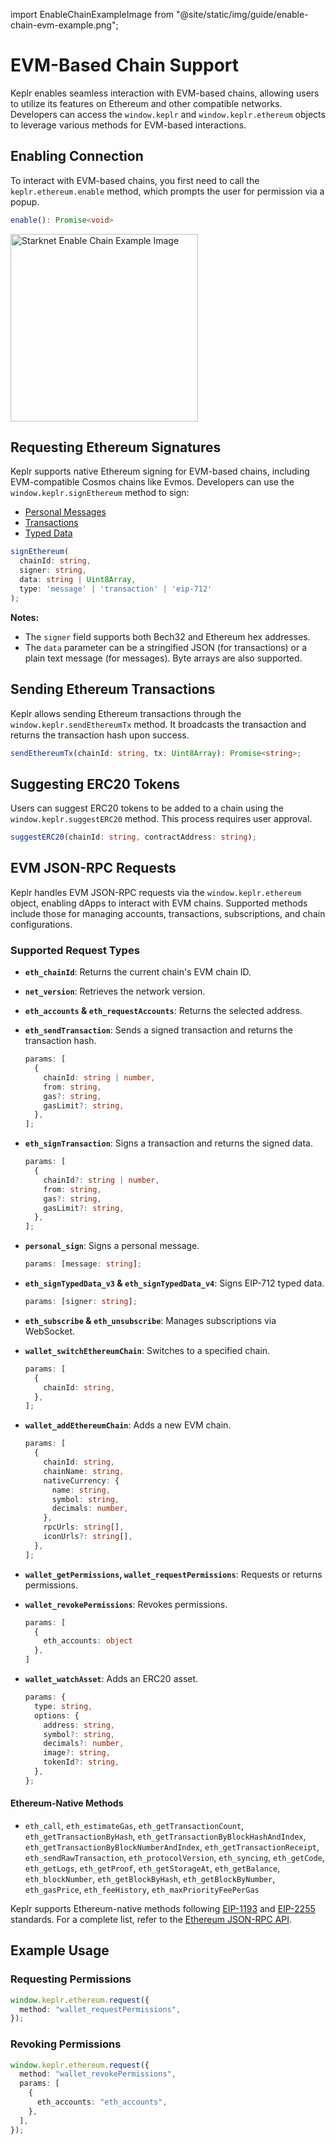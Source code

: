 import EnableChainExampleImage from "@site/static/img/guide/enable-chain-evm-example.png";

# EVM-Based Chain Support

Keplr enables seamless interaction with EVM-based chains, allowing users to utilize its features on Ethereum and other compatible networks. Developers can access the `window.keplr` and `window.keplr.ethereum` objects to leverage various methods for EVM-based interactions.

## Enabling Connection

To interact with EVM-based chains, you first need to call the `keplr.ethereum.enable` method, which prompts the user for permission via a popup.

```typescript
enable(): Promise<void>
```

<img
  src={EnableChainExampleImage}
  width="300"
  alt="Starknet Enable Chain Example Image"
/>


## Requesting Ethereum Signatures

Keplr supports native Ethereum signing for EVM-based chains, including EVM-compatible Cosmos chains like Evmos. Developers can use the `window.keplr.signEthereum` method to sign:

- [Personal Messages](https://eips.ethereum.org/EIPS/eip-191)  
- [Transactions](https://ethereum.org/en/developers/docs/transactions/)  
- [Typed Data](https://eips.ethereum.org/EIPS/eip-712)  

```typescript
signEthereum(
  chainId: string,
  signer: string,
  data: string | Uint8Array,
  type: 'message' | 'transaction' | 'eip-712'
);
```

**Notes:**
- The `signer` field supports both Bech32 and Ethereum hex addresses.
- The `data` parameter can be a stringified JSON (for transactions) or a plain text message (for messages). Byte arrays are also supported.

## Sending Ethereum Transactions

Keplr allows sending Ethereum transactions through the `window.keplr.sendEthereumTx` method. It broadcasts the transaction and returns the transaction hash upon success.

```typescript
sendEthereumTx(chainId: string, tx: Uint8Array): Promise<string>;
```

## Suggesting ERC20 Tokens

Users can suggest ERC20 tokens to be added to a chain using the `window.keplr.suggestERC20` method. This process requires user approval.

```typescript
suggestERC20(chainId: string, contractAddress: string);
```

## EVM JSON-RPC Requests

Keplr handles EVM JSON-RPC requests via the `window.keplr.ethereum` object, enabling dApps to interact with EVM chains. Supported methods include those for managing accounts, transactions, subscriptions, and chain configurations.

### Supported Request Types

- **`eth_chainId`**: Returns the current chain's EVM chain ID.
- **`net_version`**: Retrieves the network version.
- **`eth_accounts` & `eth_requestAccounts`**: Returns the selected address.
- **`eth_sendTransaction`**: Sends a signed transaction and returns the transaction hash.

  ```typescript
  params: [
    {
      chainId: string | number,
      from: string,
      gas?: string,
      gasLimit?: string,
    },
  ];
  ```

- **`eth_signTransaction`**: Signs a transaction and returns the signed data.

  ```typescript
  params: [
    {
      chainId?: string | number,
      from: string,
      gas?: string,
      gasLimit?: string,
    },
  ];
  ```

- **`personal_sign`**: Signs a personal message.

  ```typescript
  params: [message: string];
  ```

- **`eth_signTypedData_v3` & `eth_signTypedData_v4`**: Signs EIP-712 typed data.

  ```typescript
  params: [signer: string];
  ```

- **`eth_subscribe` & `eth_unsubscribe`**: Manages subscriptions via WebSocket.
- **`wallet_switchEthereumChain`**: Switches to a specified chain.

  ```typescript
  params: [
    {
      chainId: string,
    },
  ];
  ```

- **`wallet_addEthereumChain`**: Adds a new EVM chain.

  ```typescript
  params: [
    {
      chainId: string,
      chainName: string,
      nativeCurrency: {
        name: string,
        symbol: string,
        decimals: number,
      },
      rpcUrls: string[],
      iconUrls?: string[],
    },
  ];
  ```

- **`wallet_getPermissions`, `wallet_requestPermissions`**: Requests or returns permissions.
- **`wallet_revokePermissions`**: Revokes permissions.
  ```typescript
  params: [
    {
      eth_accounts: object
    },
  ]
  ```

- **`wallet_watchAsset`**: Adds an ERC20 asset.

  ```typescript
  params: {
    type: string,
    options: {
      address: string,
      symbol?: string,
      decimals?: number,
      image?: string,
      tokenId?: string,
    },
  };
  ```

#### Ethereum-Native Methods

- `eth_call`, `eth_estimateGas`, `eth_getTransactionCount`, `eth_getTransactionByHash`, `eth_getTransactionByBlockHashAndIndex`, `eth_getTransactionByBlockNumberAndIndex`, `eth_getTransactionReceipt`, `eth_sendRawTransaction`, `eth_protocolVersion`, `eth_syncing`, `eth_getCode`, `eth_getLogs`, `eth_getProof`, `eth_getStorageAt`, `eth_getBalance`, `eth_blockNumber`, `eth_getBlockByHash`, `eth_getBlockByNumber`, `eth_gasPrice`, `eth_feeHistory`, `eth_maxPriorityFeePerGas`

Keplr supports Ethereum-native methods following [EIP-1193](https://eips.ethereum.org/EIPS/eip-1193) and [EIP-2255](https://eips.ethereum.org/EIPS/eip-2255) standards. For a complete list, refer to the [Ethereum JSON-RPC API](https://ethereum.org/en/developers/docs/apis/json-rpc/).

## Example Usage

### Requesting Permissions

```typescript
window.keplr.ethereum.request({
  method: "wallet_requestPermissions",
});
```

### Revoking Permissions

```typescript
window.keplr.ethereum.request({
  method: "wallet_revokePermissions",
  params: [
    {
      eth_accounts: "eth_accounts",
    },
  ],
});
```
